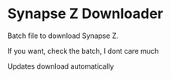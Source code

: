 # Synapse Z Downloader

Batch file to download Synapse Z.


If you want, check the batch, I dont care much


Updates download automatically
